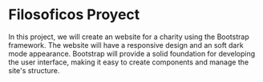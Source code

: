 
# Filosoficos Proyect

In this project, we will create an  website for a charity using the Bootstrap framework. The website will have a responsive design and an soft dark mode appearance. Bootstrap will provide a solid foundation for developing the user interface, making it easy to create components and manage the site's structure.


